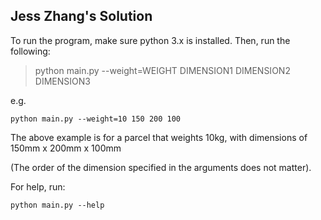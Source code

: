 ## Jess Zhang's Solution ##

To run the program, make sure python 3.x is installed. Then, run the following:

>python main.py --weight=WEIGHT DIMENSION1 DIMENSION2 DIMENSION3

e.g.


    python main.py --weight=10 150 200 100 
The above example is for a parcel that weights 10kg, with dimensions of 150mm x 200mm x 100mm

(The order of the dimension specified in the arguments does not matter).


For help, run:

    python main.py --help 

